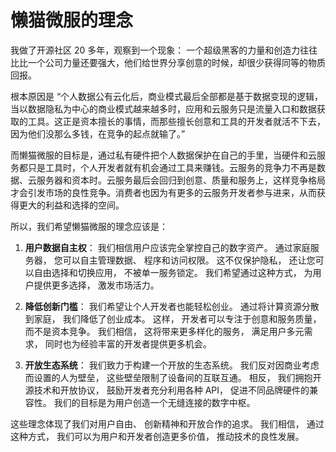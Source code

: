 # 懒猫微服的理念

我做了开源社区 20 多年，观察到一个现象： 一个超级黑客的力量和创造力往往比比一个公司力量还要强大，他们给世界分享创意的时候，却很少获得同等的物质回报。

根本原因是 “个人数据公有云化后，商业模式最后全部都是基于数据变现的逻辑，当以数据隐私为中心的商业模式越来越多时，应用和云服务只是流量入口和数据获取的工具。这正是资本擅长的事情，而那些擅长创意和工具的开发者就活不下去，因为他们没那么多钱，在竞争的起点就输了。”

而懒猫微服的目标是，通过私有硬件把个人数据保护在自己的手里，当硬件和云服务都只是工具时，个人开发者就有机会通过工具来赚钱。云服务的竞争力不再是数据、云服务器和资本时。云服务最后会回归到创意、质量和服务上，这样竞争格局才会引发市场的良性竞争。消费者也因为有更多的云服务开发者参与进来，从而获得更大的利益和选择的空间。

所以，我们希望懒猫微服的理念应该是：

1. **用户数据自主权**： 我们相信用户应该完全掌控自己的数字资产。 通过家庭服务器， 您可以自主管理数据、 程序和访问权限。 这不仅保护隐私， 还让您可以自由选择和切换应用， 不被单一服务锁定。 我们希望通过这种方式， 为用户提供更多选择， 激发市场活力。

2. **降低创新门槛**： 我们希望让个人开发者也能轻松创业。 通过将计算资源分散到家庭， 我们降低了创业成本。 这样， 开发者可以专注于创意和服务质量， 而不是资本竞争。 我们相信， 这将带来更多样化的服务， 满足用户多元需求， 同时也为经验丰富的开发者提供更多机会。

3. **开放生态系统**： 我们致力于构建一个开放的生态系统。 我们反对因商业考虑而设置的人为壁垒， 这些壁垒限制了设备间的互联互通。 相反， 我们拥抱开源技术和开放协议， 鼓励开发者充分利用各种 API， 促进不同品牌硬件的兼容性。 我们的目标是为用户创造一个无缝连接的数字中枢。

这些理念体现了我们对用户自由、 创新精神和开放合作的追求。 我们相信， 通过这种方式， 我们可以为用户和开发者创造更多价值， 推动技术的良性发展。
